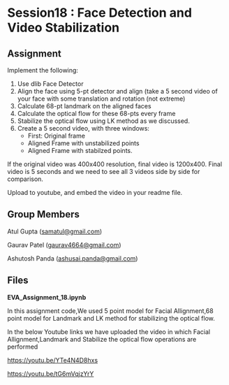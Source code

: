 # Session18 :  Face Detection and Video Stabilization

## Assignment
Implement the following:
1. Use dlib Face Detector 
2. Align the face using 5-pt detector and align (take a 5 second video of your face with some translation and rotation (not extreme)
3. Calculate 68-pt landmark on the aligned faces
4. Calculate the optical flow for these 68-pts every frame
5. Stabilize the optical flow using LK method as we discussed. 
6. Create a 5 second video, with three windows:
    - First: Original frame
    - Aligned Frame with unstabilized points
    - Aligned Frame with stabilzed points. 

If the original video was 400x400 resolution, final video is 1200x400. Final video is 5 seconds and we need to see all 3 videos side by side for comparison.

Upload to youtube, and embed the video in your readme file. 

 

## Group Members

Atul Gupta (samatul@gmail.com)

Gaurav Patel (gaurav4664@gmail.com)

Ashutosh Panda (ashusai.panda@gmail.com)


## Files

**EVA_Assignment_18.ipynb**

In this assignment code,We used 5 point model for Facial Allignment,68 point model for Landmark and LK method for
stabilizing the optical flow.

In the below Youtube links we have uploaded the video in which Facial Allignment,Landmark and Stabilize the optical flow
operations are performed

https://youtu.be/YTe4N4D8hxs
  
https://youtu.be/tG6mVqjzYrY


